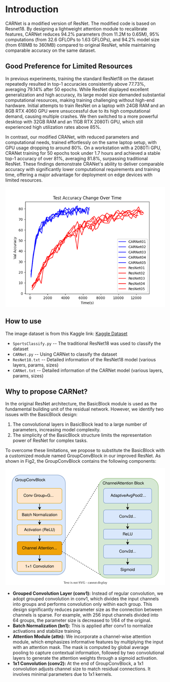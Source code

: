 # Introduction

CARNet is a modified version of ResNet. The modified code is based on Resnet18. By designing a lightweight attention module to recalibrate features, CARNet reduces 94.2% parameters (from 11.2M to 0.65M), 95% computations (from 32.6 GFLOPs to 1.63 GFLOPs), and 94.2% model size (from 618MB to 360MB) compared to original ResNet, while maintaining comparable accuracy on the same dataset.

## Good Preference for Limited Resources

In previous experiments, training the standard ResNet18 on the dataset repeatedly resulted in top-1 accuracies consistently above 77.73%, averaging 79.14% after 50 epochs. While ResNet displayed excellent generalization and high accuracy, its large model size demanded substantial computational resources, making training challenging without high-end hardware. Initial attempts to train ResNet on a laptop with 24GB RAM and an 8GB RTX 4060 GPU were unsuccessful due to its high computational demand, causing multiple crashes. We then switched to a more powerful desktop with 32GB RAM and an 11GB RTX 2080Ti GPU, which still experienced high utilization rates above 85%.

In contrast, our modified CRANet, with reduced parameters and computational needs, trained effortlessly on the same laptop setup, with GPU usage dropping to around 80%. On a workstation with a 2080Ti GPU, CRANet training for 50 epochs took under 1.7 hours and achieved a stable top-1 accuracy of over 81%, averaging 81.8%, surpassing traditional ResNet. These findings demonstrate CRANet's ability to deliver comparable accuracy with significantly lower computational requirements and training time, offering a major advantage for deployment on edge devices with limited resources.

![Fig1](https://github.com/Fai-yong/CARNet/blob/main/Accuracy-time.png)

## How to use

The image dataset is from this Kaggle link: [Kaggle Dataset](https://www.kaggle.com/datasets/gpiosenka/sports-classification)

- `SportsClassify.py` -- The traditional ResNet18 was used to classify the dataset
- `CARNet.py` -- Using CARNet to classify the dataset
- `ResNet18.txt` -- Detailed information of the ResNet18 model (various layers, params, sizes)
- `CARNet.txt` -- Detailed information of the CARNet model (various layers, params, sizes)

## Why to propose CARNet?

In the original ResNet architecture, the BasicBlock module is used as the fundamental building unit of the residual network. However, we identify two issues with the BasicBlock design:

1. The convolutional layers in BasicBlock lead to a large number of parameters, increasing model complexity.
2. The simplicity of the BasicBlock structure limits the representation power of ResNet for complex tasks.

To overcome these limitations, we propose to substitute the BasicBlock with a customized module named GroupConvBlock in our improved ResNet. As shown in Fig2, the GroupConvBlock contains the following components:

![Fig2](https://github.com/Fai-yong/CARNet/blob/main/Components.svg)

- **Grouped Convolution Layer (conv1):** Instead of regular convolution, we adopt grouped convolution in conv1, which divides the input channels into groups and performs convolution only within each group. This design significantly reduces parameter size as the connection between channels is sparse. For example, with 256 input channels divided into 64 groups, the parameter size is decreased to 1/64 of the original.
- **Batch Normalization (bn1):** This is applied after conv1 to normalize activations and stabilize training.
- **Attention Module (attn):** We incorporate a channel-wise attention module, which emphasizes informative features by multiplying the input with an attention mask. The mask is computed by global average pooling to capture contextual information, followed by two convolutional layers to generate the attention weights through a sigmoid activation.
- **1x1 Convolution (conv2):** At the end of GroupConvBlock, a 1x1 convolution adjusts channel size to match residual connections. It involves minimal parameters due to 1x1 kernels.
